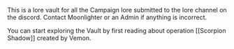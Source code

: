 

This is a lore vault for all the Campaign lore submitted to the lore channel on the discord.
Contact Moonlighter or an Admin if anything is incorrect.

You can start exploring the Vault by first reading about operation [[Scorpion Shadow]] created by Vemon.